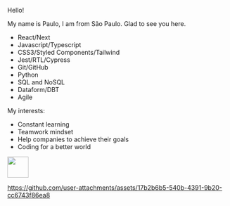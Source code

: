 Hello! 

My name is Paulo, I am from São Paulo. Glad to see you here.

- React/Next
- Javascript/Typescript
- CSS3/Styled Components/Tailwind
- Jest/RTL/Cypress
- Git/GitHub
- Python
- SQL and NoSQL
- Dataform/DBT
- Agile

My interests:
- Constant learning
- Teamwork mindset
- Help companies to achieve their goals
- Coding for a better world


<a href="https://www.linkedin.com/in/paulo-dandrea/" target="_blank">
  <img src="https://i.ibb.co/Kx2GSrT/linkedin.png" width="48px" height="48px">
</a>

https://github.com/user-attachments/assets/17b2b6b5-540b-4391-9b20-cc6743f86ea8


